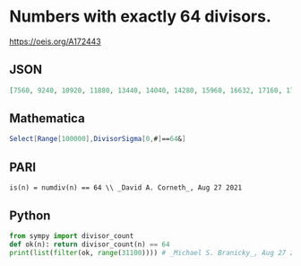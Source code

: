 # Numbers with exactly 64 divisors\.
https://oeis.org/A172443
## JSON
```JSON
[7560, 9240, 10920, 11880, 13440, 14040, 14280, 15960, 16632, 17160, 17280, 18360, 19320, 19656, 20520, 20790, 21000, 21120, 22440, 24024, 24192, 24360, 24570, 24840, 24960, 25080, 25704, 26040, 26520, 27000, 28728, 29568, 29640, 30030, 30360, 30888, 31080]
```
## Mathematica
```Mathematica
Select[Range[100000],DivisorSigma[0,#]==64&]
```
## PARI
```PARI
is(n) = numdiv(n) == 64 \\ _David A. Corneth_, Aug 27 2021
```
## Python
```Python
from sympy import divisor_count
def ok(n): return divisor_count(n) == 64
print(list(filter(ok, range(31100)))) # _Michael S. Branicky_, Aug 27 2021
```

